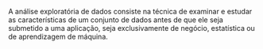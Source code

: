 A análise exploratória de dados consiste na técnica de examinar e estudar as características de um conjunto de dados antes de que ele seja submetido a uma aplicação, seja exclusivamente de negócio, estatística ou de aprendizagem de máquina.
